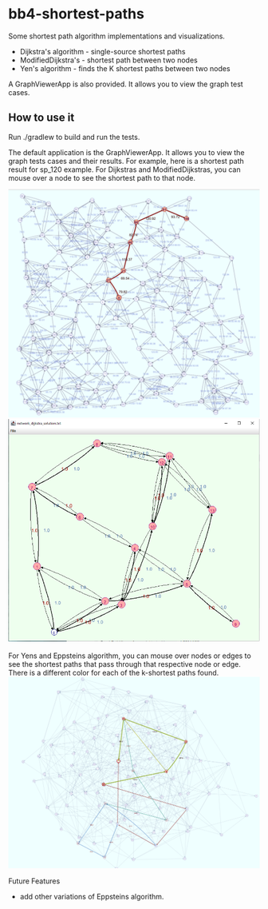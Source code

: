 # bb4-shortest-paths

Some shortest path algorithm implementations and visualizations.
 - Dijkstra's algorithm - single-source shortest paths 
 - ModifiedDijkstra's - shortest path between two nodes
 - Yen's algorithm - finds the K shortest paths between two nodes

A GraphViewerApp is also provided. It allows you to view the graph test cases.

## How to use it

Run ./gradlew to build and run the tests.

The default application is the GraphViewerApp. It allows you to view the graph tests cases and their results.
For example, here is a shortest path result for sp_120 example. For Dijkstras and ModifiedDijkstras, you can mouse over a node to see the shortest path to that node.

![Mouse over to see shortest path to node](images/sp_120_dijkstra_solution.png)
![Mouse over to see shortest path to node](images/network_dijkstra_solution.png)</br></br>
For Yens and Eppsteins algorithm, you can mouse over nodes or edges to see the shortest paths that pass through that respective node or edge. There is a different color for each of the k-shortest paths found.
![Mouse over to see shortest path to node out of k-paths](images/sp_100_1_yens-k-shortest-paths.png)

Future Features
 - add other variations of Eppsteins algorithm.



